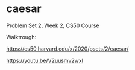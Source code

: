 # caesar
Problem Set 2, Week 2, CS50 Course

Walktrough:

https://cs50.harvard.edu/x/2020/psets/2/caesar/

https://youtu.be/V2uusmv2wxI
